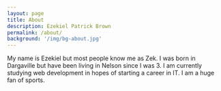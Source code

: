 ```yaml
---
layout: page
title: About
description: Ezekiel Patrick Brown
permalink: /about/
background: '/img/bg-about.jpg'
---
```


My name is Ezekiel but most people know me as Zek. I was born in Dargaville but have been living in Nelson since I was 3. I am currently studying web development in hopes of starting a career in IT. I am a huge fan of sports.